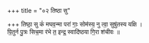 +++
title = "०२ तिष्ठा सु"

+++
तिष्ठा॒ सु कं॑ मघव॒न्मा परा॑ गाः॒ सोम॑स्य॒ नु त्वा॒ सुषु॑तस्य यक्षि ।  
पि॒तुर्न पु॒त्रः सिच॒मा र॑भे त॒ इन्द्र॒ स्वादि॑ष्ठया गि॒रा श॑चीवः ॥